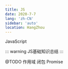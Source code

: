 ```yaml
---
title: JS
date: 2020-7-7
lang: 'zh-CN'
sidebar: 'auto'
location: HangZhou
---
```



JavaScript

::: warning
JS基础知识总结
:::

@TODO 
作用域
闭包
Promise
